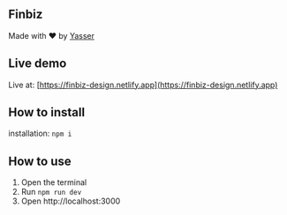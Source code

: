 ## Finbiz

Made with ❤️ by [Yasser](https://github.com/YasserEsam)

## Live demo

Live at: [https://finbiz-design.netlify.app](https://finbiz-design.netlify.app)

## How to install

installation: `npm i`

## How to use

1. Open the terminal
2. Run `npm run dev`
3. Open http://localhost:3000
